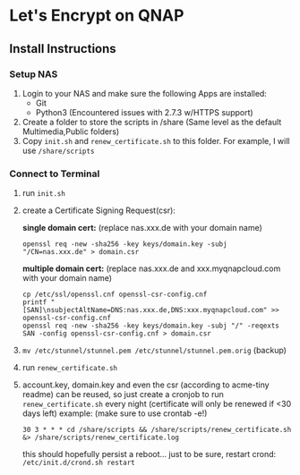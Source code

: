 # Let's Encrypt on QNAP
## Install Instructions
### Setup NAS
1. Login to your NAS and make sure the following Apps are installed: 
	  * Git
	  * Python3 (Encountered issues with 2.7.3 w/HTTPS support)
2. Create a folder to store the scripts in /share (Same level as the default Multimedia,Public folders)
3. Copy `init.sh` and `renew_certificate.sh` to this folder. For example, I will use `/share/scripts`
	
### Connect to Terminal
1. run `init.sh`

2. create a Certificate Signing Request(csr):

	**single domain cert:** (replace nas.xxx.de with your domain name)
	```
	openssl req -new -sha256 -key keys/domain.key -subj "/CN=nas.xxx.de" > domain.csr
	```

	**multiple domain cert:** (replace nas.xxx.de and xxx.myqnapcloud.com with your domain name)
	```
	cp /etc/ssl/openssl.cnf openssl-csr-config.cnf
	printf "[SAN]\nsubjectAltName=DNS:nas.xxx.de,DNS:xxx.myqnapcloud.com" >> openssl-csr-config.cnf
	openssl req -new -sha256 -key keys/domain.key -subj "/" -reqexts SAN -config openssl-csr-config.cnf > domain.csr
	``` 
4. `mv /etc/stunnel/stunnel.pem /etc/stunnel/stunnel.pem.orig` (backup)

5. run `renew_certificate.sh`

6. account.key, domain.key and even the csr (according to acme-tiny readme) can be reused, so just create a cronjob to run `renew_certificate.sh` every night (certificate will only be renewed if <30 days left)
    example: (make sure to use crontab -e!)
    ```
    30 3 * * * cd /share/scripts && /share/scripts/renew_certificate.sh &> /share/scripts/renew_certificate.log
    ```
    this should hopefully persist a reboot...
    just to be sure, restart crond: `/etc/init.d/crond.sh restart` 
